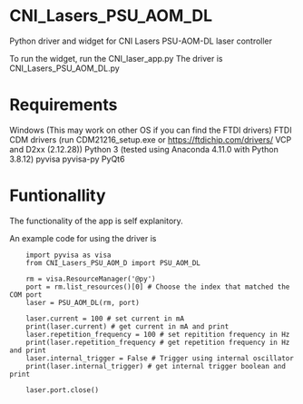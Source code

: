 # CNI_Lasers_PSU_AOM_DL

Python driver and widget for CNI Lasers PSU-AOM-DL laser controller

To run the widget, run the CNI_laser_app.py
The driver is CNI_Lasers_PSU_AOM_DL.py

# Requirements

Windows (This may work on other OS if you can find the FTDI drivers)
FTDI CDM drivers (run CDM21216_setup.exe or https://ftdichip.com/drivers/ VCP and D2xx (2.12.28))
Python 3 (tested using Anaconda 4.11.0 with Python 3.8.12)
pyvisa
pyvisa-py
PyQt6

# Funtionallity
The functionality of the app is self explanitory.

An example code for using the driver is

        import pyvisa as visa
        from CNI_Lasers_PSU_AOM_D import PSU_AOM_DL

        rm = visa.ResourceManager('@py')
        port = rm.list_resources()[0] # Choose the index that matched the COM port
        laser = PSU_AOM_DL(rm, port)
        
        laser.current = 100 # set current in mA
        print(laser.current) # get current in mA and print
        laser.repetition_frequency = 100 # set repitition frequency in Hz
        print(laser.repetition_frequency # get repetition frequency in Hz and print
        laser.internal_trigger = False # Trigger using internal oscillator
        print(laser.internal_trigger) # get internal trigger boolean and print
        
        laser.port.close()
